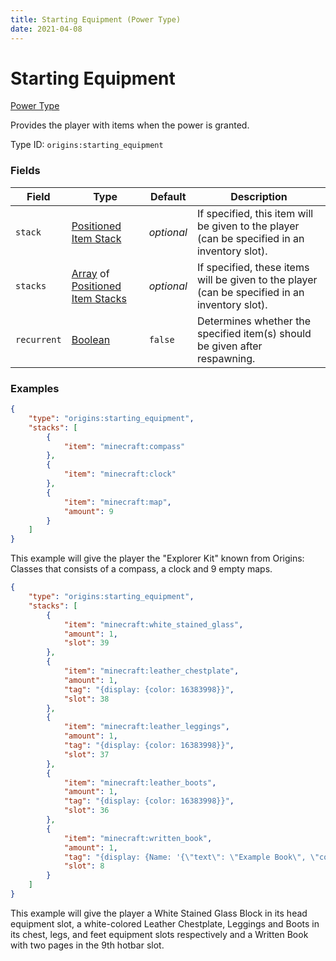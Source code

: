 ```yaml
---
title: Starting Equipment (Power Type)
date: 2021-04-08
---
```


# Starting Equipment

[Power Type](../power_types.md)

Provides the player with items when the power is granted.

Type ID: `origins:starting_equipment`


### Fields

Field  | Type | Default | Description
-------|------|---------|-------------
`stack` | [Positioned Item Stack](../data_types/positioned_item_stack.md) | _optional_ | If specified, this item will be given to the player (can be specified in an inventory slot). 
`stacks` | [Array](../data_types/array.md) of [Positioned Item Stacks](../data_types/positioned_item_stack.md) | _optional_ | If specified, these items will be given to the player (can be specified in an inventory slot). 
`recurrent` | [Boolean](../data_types/boolean.md) | `false` | Determines whether the specified item(s) should be given after respawning.


### Examples

```json
{
  	"type": "origins:starting_equipment",
  	"stacks": [
    	{
      		"item": "minecraft:compass"
    	},
    	{
      		"item": "minecraft:clock"
    	},
    	{
      		"item": "minecraft:map",
	    	"amount": 9
    	}
  	]
}
```

This example will give the player the "Explorer Kit" known from Origins: Classes that consists of a compass, a clock and 9 empty maps.
<br>

```json
{
    "type": "origins:starting_equipment",
    "stacks": [
        {
            "item": "minecraft:white_stained_glass",
            "amount": 1,
            "slot": 39
        },
        {
            "item": "minecraft:leather_chestplate",
            "amount": 1,
            "tag": "{display: {color: 16383998}}",
            "slot": 38
        },
        {
            "item": "minecraft:leather_leggings",
            "amount": 1,
            "tag": "{display: {color: 16383998}}",
            "slot": 37
        },
        {
            "item": "minecraft:leather_boots",
            "amount": 1,
            "tag": "{display: {color: 16383998}}",
            "slot": 36
        },
        {
            "item": "minecraft:written_book",
            "amount": 1,
            "tag": "{display: {Name: '{\"text\": \"Example Book\", \"color\": \"light_purple\", \"italic\": false}'}, title: \"Example Book\", author: \"eggohito\", pages: ['{\"text\": \"This is page one.\"}', '{\"text\": \"This is page two, the last page.\"}']}",
            "slot": 8
        }
    ]
}
```

This example will give the player a White Stained Glass Block in its head equipment slot, a white-colored Leather Chestplate, Leggings and Boots in its chest, legs, and feet equipment slots respectively and a Written Book with two pages in the 9th hotbar slot.
